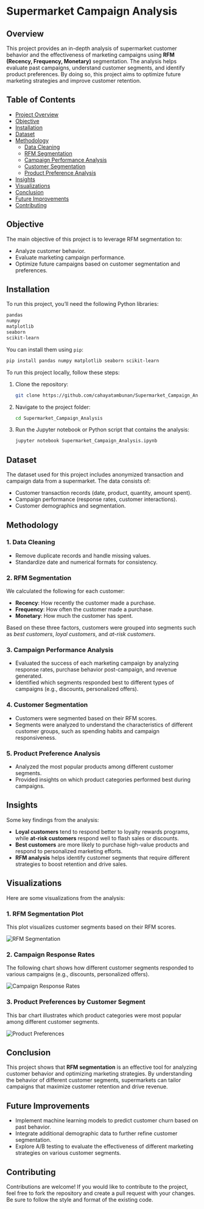 # Supermarket Campaign Analysis

## Overview

This project provides an in-depth analysis of supermarket customer behavior and the effectiveness of marketing campaigns using **RFM (Recency, Frequency, Monetary)** segmentation. The analysis helps evaluate past campaigns, understand customer segments, and identify product preferences. By doing so, this project aims to optimize future marketing strategies and improve customer retention.

## Table of Contents

- [Project Overview](#overview)
- [Objective](#objective)
- [Installation](#installation)
- [Dataset](#dataset)
- [Methodology](#methodology)
  - [Data Cleaning](#data-cleaning)
  - [RFM Segmentation](#rfm-segmentation)
  - [Campaign Performance Analysis](#campaign-performance-analysis)
  - [Customer Segmentation](#customer-segmentation)
  - [Product Preference Analysis](#product-preference-analysis)
- [Insights](#insights)
- [Visualizations](#visualizations)
- [Conclusion](#conclusion)
- [Future Improvements](#future-improvements)
- [Contributing](#contributing)

## Objective

The main objective of this project is to leverage RFM segmentation to:

- Analyze customer behavior.
- Evaluate marketing campaign performance.
- Optimize future campaigns based on customer segmentation and preferences.

## Installation

To run this project, you’ll need the following Python libraries:

```bash
pandas
numpy
matplotlib
seaborn
scikit-learn
```

You can install them using `pip`:

```bash
pip install pandas numpy matplotlib seaborn scikit-learn
```

To run this project locally, follow these steps:

1. Clone the repository:

   ```bash
   git clone https://github.com/cahayatambunan/Supermarket_Campaign_Analysis.git
   ```

2. Navigate to the project folder:

   ```bash
   cd Supermarket_Campaign_Analysis
   ```

3. Run the Jupyter notebook or Python script that contains the analysis:

   ```bash
   jupyter notebook Supermarket_Campaign_Analysis.ipynb
   ```


## Dataset

The dataset used for this project includes anonymized transaction and campaign data from a supermarket. The data consists of:

- Customer transaction records (date, product, quantity, amount spent).
- Campaign performance (response rates, customer interactions).
- Customer demographics and segmentation.

## Methodology

### 1. Data Cleaning
- Remove duplicate records and handle missing values.
- Standardize date and numerical formats for consistency.

### 2. RFM Segmentation
We calculated the following for each customer:
- **Recency**: How recently the customer made a purchase.
- **Frequency**: How often the customer made a purchase.
- **Monetary**: How much the customer has spent.

Based on these three factors, customers were grouped into segments such as *best customers*, *loyal customers*, and *at-risk customers*.

### 3. Campaign Performance Analysis
- Evaluated the success of each marketing campaign by analyzing response rates, purchase behavior post-campaign, and revenue generated.
- Identified which segments responded best to different types of campaigns (e.g., discounts, personalized offers).

### 4. Customer Segmentation
- Customers were segmented based on their RFM scores.
- Segments were analyzed to understand the characteristics of different customer groups, such as spending habits and campaign responsiveness.

### 5. Product Preference Analysis
- Analyzed the most popular products among different customer segments.
- Provided insights on which product categories performed best during campaigns.

## Insights

Some key findings from the analysis:
- **Loyal customers** tend to respond better to loyalty rewards programs, while **at-risk customers** respond well to flash sales or discounts.
- **Best customers** are more likely to purchase high-value products and respond to personalized marketing efforts.
- **RFM analysis** helps identify customer segments that require different strategies to boost retention and drive sales.

## Visualizations

Here are some visualizations from the analysis:

### 1. RFM Segmentation Plot
This plot visualizes customer segments based on their RFM scores.

![RFM Segmentation](plot_segment.png)

### 2. Campaign Response Rates
The following chart shows how different customer segments responded to various campaigns (e.g., discounts, personalized offers).

![Campaign Response Rates](response_rate.png)

### 3. Product Preferences by Customer Segment
This bar chart illustrates which product categories were most popular among different customer segments.

![Product Preferences](product_preference.png)

## Conclusion

This project shows that **RFM segmentation** is an effective tool for analyzing customer behavior and optimizing marketing strategies. By understanding the behavior of different customer segments, supermarkets can tailor campaigns that maximize customer retention and drive revenue.

## Future Improvements

- Implement machine learning models to predict customer churn based on past behavior.
- Integrate additional demographic data to further refine customer segmentation.
- Explore A/B testing to evaluate the effectiveness of different marketing strategies on various customer segments.

## Contributing

Contributions are welcome! If you would like to contribute to the project, feel free to fork the repository and create a pull request with your changes. Be sure to follow the style and format of the existing code.

